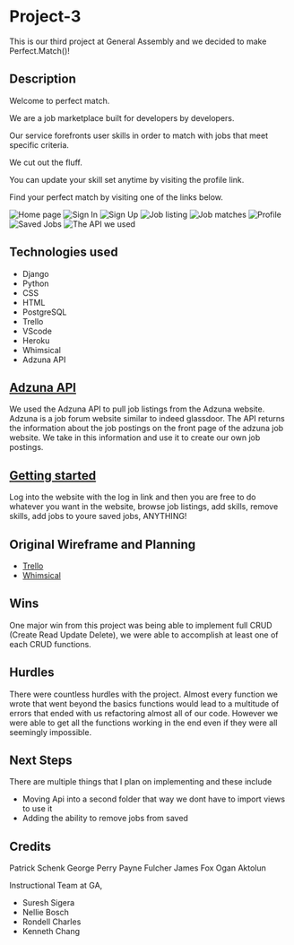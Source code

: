 # Project-3
This is our third project at General Assembly and we decided to make Perfect.Match()! 

## Description 
Welcome to perfect match.

We are a job marketplace built for developers by developers.

Our service forefronts user skills in order to match with jobs that meet specific criteria.

We cut out the fluff.

You can update your skill set anytime by visiting the profile link.

Find your perfect match by visiting one of the links below.

![Home page](https://i.imgur.com/d5cAxte.png)
![Sign In](https://i.imgur.com/djBj8p7.png)
![Sign Up](https://i.imgur.com/yQ0Wr0O.png)
![Job listing](https://i.imgur.com/nNgB5w3.png)
![Job matches](https://i.imgur.com/NtW0Z8u.png)
![Profile](https://i.imgur.com/T7PHycP.png)
![Saved Jobs](https://i.imgur.com/QL1eaql.png) 
![The API we used](https://i.imgur.com/Y3gjKwQ.png)

## Technologies used 
* Django
* Python
* CSS
* HTML
* PostgreSQL
* Trello
* VScode
* Heroku
* Whimsical
* Adzuna API

## [Adzuna API](https://developer.adzuna.com/)
We used the Adzuna API to pull job listings from the Adzuna website. Adzuna is a job forum website similar to indeed glassdoor. The API returns the information about the job postings on the front page of the adzuna job website. We take in this information and use it to create our own job postings.


## [Getting started ](https://perfectmatchskills.herokuapp.com/job-listings/)
Log into the website with the log in link and then you are free to do whatever you want in the website, browse job listings, add skills, remove skills, add jobs to youre saved jobs, ANYTHING!

## Original Wireframe and Planning 
* [Trello](https://trello.com/b/YbLVf3RD/project-3#)
* [Whimsical](https://whimsical.com/crud-grand-garage-4KdaPAfvXYjCUS8wwc8yUG)

## Wins 
One major win from this project was being able to implement full CRUD (Create Read Update Delete), we were able to accomplish at least one of each CRUD functions.

## Hurdles 
There were countless hurdles with the project. Almost every function we wrote that went beyond the basics functions would lead to a multitude of errors that ended with us refactoring almost all of our code. However we were able to get all the functions working in the end even if they were all seemingly impossible.

## Next Steps 
There are multiple things that I plan on implementing and these include 
* Moving Api into a second folder that way we dont have to import views to use it 
* Adding the ability to remove jobs from saved 

## Credits 
Patrick Schenk
George Perry 
Payne Fulcher 
James Fox 
Ogan Aktolun

Instructional Team at GA, 
* Suresh Sigera 
* Nellie Bosch 
* Rondell Charles 
* Kenneth Chang


